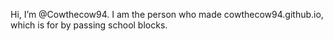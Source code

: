 Hi, I’m @Cowthecow94.
I am the person who made cowthecow94.github.io, which is for by passing school blocks.
